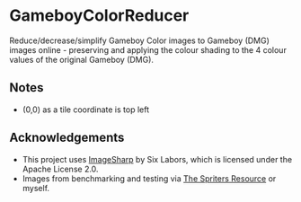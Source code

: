 # GameboyColorReducer
Reduce/decrease/simplify Gameboy Color images to Gameboy (DMG) images online - preserving and applying the colour shading to the 4 colour values of the original Gameboy (DMG).

## Notes

- (0,0) as a tile coordinate is top left

## Acknowledgements

- This project uses [ImageSharp](https://github.com/SixLabors/ImageSharp) by Six Labors, which is licensed under the Apache License 2.0.
- Images from benchmarking and testing via [The Spriters Resource](https://www.spriters-resource.com/) or myself.